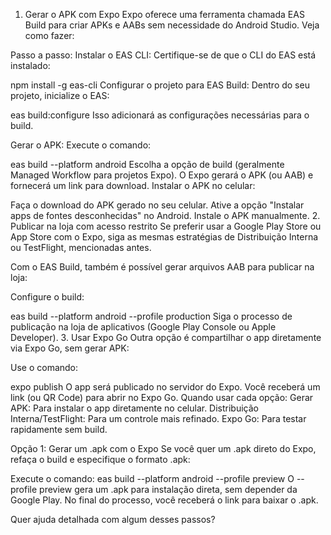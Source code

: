 1. Gerar o APK com Expo
Expo oferece uma ferramenta chamada EAS Build para criar APKs e AABs sem necessidade do Android Studio. Veja como fazer:

Passo a passo:
Instalar o EAS CLI: Certifique-se de que o CLI do EAS está instalado:

npm install -g eas-cli
Configurar o projeto para EAS Build: Dentro do seu projeto, inicialize o EAS:

eas build:configure
Isso adicionará as configurações necessárias para o build.

Gerar o APK: Execute o comando:

eas build --platform android
Escolha a opção de build (geralmente Managed Workflow para projetos Expo).
O Expo gerará o APK (ou AAB) e fornecerá um link para download.
Instalar o APK no celular:

Faça o download do APK gerado no seu celular.
Ative a opção "Instalar apps de fontes desconhecidas" no Android.
Instale o APK manualmente.
2. Publicar na loja com acesso restrito
Se preferir usar a Google Play Store ou App Store com o Expo, siga as mesmas estratégias de Distribuição Interna ou TestFlight, mencionadas antes.

Com o EAS Build, também é possível gerar arquivos AAB para publicar na loja:

Configure o build:

eas build --platform android --profile production
Siga o processo de publicação na loja de aplicativos (Google Play Console ou Apple Developer).
3. Usar Expo Go
Outra opção é compartilhar o app diretamente via Expo Go, sem gerar APK:

Use o comando:

expo publish
O app será publicado no servidor do Expo.
Você receberá um link (ou QR Code) para abrir no Expo Go.
Quando usar cada opção:
Gerar APK: Para instalar o app diretamente no celular.
Distribuição Interna/TestFlight: Para um controle mais refinado.
Expo Go: Para testar rapidamente sem build.

Opção 1: Gerar um .apk com o Expo
Se você quer um .apk direto do Expo, refaça o build e especifique o formato .apk:

Execute o comando:
eas build --platform android --profile preview
O --profile preview gera um .apk para instalação direta, sem depender da Google Play.
No final do processo, você receberá o link para baixar o .apk.



Quer ajuda detalhada com algum desses passos?